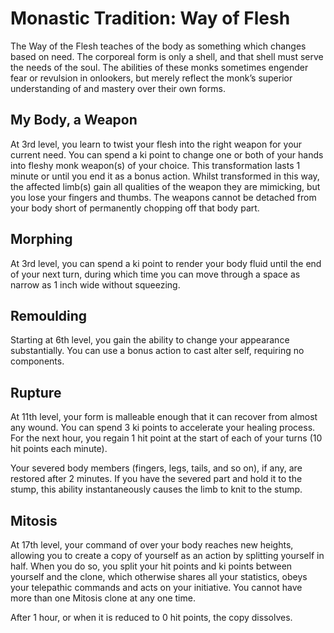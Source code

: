 # Monastic Tradition: Way of Flesh
The Way of the Flesh teaches of the body as something which changes based on need. The corporeal form is only a shell, and that shell must serve the needs of the soul. The abilities of these monks sometimes engender fear or revulsion in onlookers, but merely reflect the monk’s superior understanding of and mastery over their own forms.

## My Body, a Weapon
At 3rd level, you learn to twist your flesh into the right weapon for your current need. You can spend a ki point to change one or both of your hands into fleshy monk weapon(s) of your choice. This transformation lasts 1 minute or until you end it as a bonus action. Whilst transformed in this way, the affected limb(s) gain all qualities of the weapon they are mimicking, but you lose your fingers and thumbs. The weapons cannot be detached from your body short of permanently chopping off that body part.

## Morphing
At 3rd level, you can spend a ki point to render your body fluid until the end of your next turn, during which time you can move through a space as narrow as 1 inch wide without squeezing.

## Remoulding
Starting at 6th level, you gain the ability to change your appearance substantially. You can use a bonus action to cast alter self, requiring no components.

## Rupture
At 11th level, your form is malleable enough that it can recover from almost any wound. You can spend 3 ki points to accelerate your healing process. For the next hour, you regain 1 hit point at the start of each of your turns (10 hit points each minute). 

Your severed body members (fingers, legs, tails, and so on), if any, are restored after 2 minutes. If you have the severed part and hold it to the stump, this ability instantaneously causes the limb to knit to the stump.

## Mitosis
At 17th level, your command of over your body reaches new heights, allowing you to create a copy of yourself as an action by splitting yourself in half. When you do so, you split your hit points and ki points between yourself and the clone, which otherwise shares all your statistics, obeys your telepathic commands and acts on your initiative. You cannot have more than one Mitosis clone at any one time.

After 1 hour, or when it is reduced to 0 hit points, the copy dissolves.